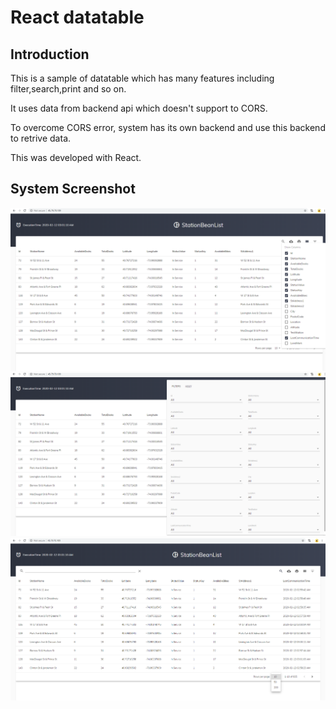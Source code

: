 # React datatable

## Introduction
This is a sample of datatable which has many features including filter,search,print and so on.

It uses data from backend api which doesn't support to CORS.

To overcome CORS error, system has its own backend and use this backend to retrive data.

This was developed with React.

## System Screenshot

![Image1](Screenshot_1.png)
![Image2](Screenshot_2.png)
![Image3](Screenshot_3.png)
